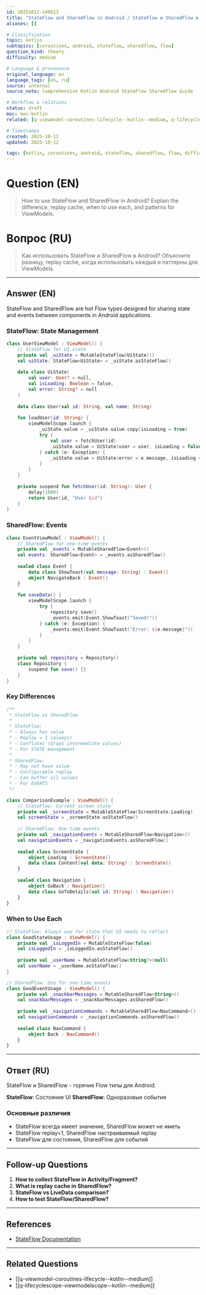 ```yaml
---
id: 20251012-140013
title: "StateFlow and SharedFlow in Android / StateFlow и SharedFlow в Android"
aliases: []

# Classification
topic: kotlin
subtopics: [coroutines, android, stateflow, sharedflow, flow]
question_kind: theory
difficulty: medium

# Language & provenance
original_language: en
language_tags: [en, ru]
source: internal
source_note: Comprehensive Kotlin Android StateFlow SharedFlow Guide

# Workflow & relations
status: draft
moc: moc-kotlin
related: [q-viewmodel-coroutines-lifecycle--kotlin--medium, q-lifecyclescope-viewmodelscope--kotlin--medium, q-flow-basics--kotlin--medium]

# Timestamps
created: 2025-10-12
updated: 2025-10-12

tags: [kotlin, coroutines, android, stateflow, sharedflow, flow, difficulty/medium]
---
```

# Question (EN)
> How to use StateFlow and SharedFlow in Android? Explain the difference, replay cache, when to use each, and patterns for ViewModels.

# Вопрос (RU)
> Как использовать StateFlow и SharedFlow в Android? Объясните разницу, replay cache, когда использовать каждый и паттерны для ViewModels.

---

## Answer (EN)

StateFlow and SharedFlow are hot Flow types designed for sharing state and events between components in Android applications.

### StateFlow: State Management

```kotlin
class UserViewModel : ViewModel() {
    // StateFlow for UI state
    private val _uiState = MutableStateFlow(UiState())
    val uiState: StateFlow<UiState> = _uiState.asStateFlow()
    
    data class UiState(
        val user: User? = null,
        val isLoading: Boolean = false,
        val error: String? = null
    )
    
    data class User(val id: String, val name: String)
    
    fun loadUser(id: String) {
        viewModelScope.launch {
            _uiState.value = _uiState.value.copy(isLoading = true)
            try {
                val user = fetchUser(id)
                _uiState.value = UiState(user = user, isLoading = false)
            } catch (e: Exception) {
                _uiState.value = UiState(error = e.message, isLoading = false)
            }
        }
    }
    
    private suspend fun fetchUser(id: String): User {
        delay(1000)
        return User(id, "User $id")
    }
}
```

### SharedFlow: Events

```kotlin
class EventViewModel : ViewModel() {
    // SharedFlow for one-time events
    private val _events = MutableSharedFlow<Event>()
    val events: SharedFlow<Event> = _events.asSharedFlow()
    
    sealed class Event {
        data class ShowToast(val message: String) : Event()
        object NavigateBack : Event()
    }
    
    fun saveData() {
        viewModelScope.launch {
            try {
                repository.save()
                _events.emit(Event.ShowToast("Saved!"))
            } catch (e: Exception) {
                _events.emit(Event.ShowToast("Error: ${e.message}"))
            }
        }
    }
    
    private val repository = Repository()
    class Repository {
        suspend fun save() {}
    }
}
```

### Key Differences

```kotlin
/**
 * StateFlow vs SharedFlow
 * 
 * StateFlow:
 * - Always has value
 * - Replay = 1 (always)
 * - Conflates (drops intermediate values)
 * - For STATE management
 * 
 * SharedFlow:
 * - May not have value
 * - Configurable replay
 * - Can buffer all values
 * - For EVENTS
 */

class ComparisonExample : ViewModel() {
    // StateFlow: Current screen state
    private val _screenState = MutableStateFlow(ScreenState.Loading)
    val screenState = _screenState.asStateFlow()
    
    // SharedFlow: One-time events
    private val _navigationEvents = MutableSharedFlow<Navigation>()
    val navigationEvents = _navigationEvents.asSharedFlow()
    
    sealed class ScreenState {
        object Loading : ScreenState()
        data class Content(val data: String) : ScreenState()
    }
    
    sealed class Navigation {
        object GoBack : Navigation()
        data class GoToDetails(val id: String) : Navigation()
    }
}
```

### When to Use Each

```kotlin
// StateFlow: Always use for state that UI needs to reflect
class GoodStateUsage : ViewModel() {
    private val _isLoggedIn = MutableStateFlow(false)
    val isLoggedIn = _isLoggedIn.asStateFlow()
    
    private val _userName = MutableStateFlow<String?>(null)
    val userName = _userName.asStateFlow()
}

// SharedFlow: Use for one-time events
class GoodEventUsage : ViewModel() {
    private val _snackbarMessages = MutableSharedFlow<String>()
    val snackbarMessages = _snackbarMessages.asSharedFlow()
    
    private val _navigationCommands = MutableSharedFlow<NavCommand>()
    val navigationCommands = _navigationCommands.asSharedFlow()
    
    sealed class NavCommand {
        object Back : NavCommand()
    }
}
```

---

## Ответ (RU)

StateFlow и SharedFlow - горячие Flow типы для Android.

**StateFlow**: Состояние UI
**SharedFlow**: Одноразовые события

### Основные различия

- StateFlow всегда имеет значение, SharedFlow может не иметь
- StateFlow replay=1, SharedFlow настраиваемый replay
- StateFlow для состояния, SharedFlow для событий

---

## Follow-up Questions

1. **How to collect StateFlow in Activity/Fragment?**
2. **What is replay cache in SharedFlow?**
3. **StateFlow vs LiveData comparison?**
4. **How to test StateFlow/SharedFlow?**

---

## References

- [StateFlow Documentation](https://developer.android.com/kotlin/flow/stateflow-and-sharedflow)

---

## Related Questions

- [[q-viewmodel-coroutines-lifecycle--kotlin--medium]]
- [[q-lifecyclescope-viewmodelscope--kotlin--medium]]
